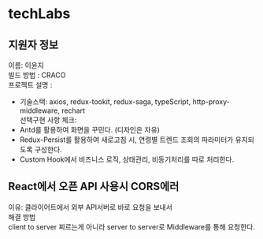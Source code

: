 # techLabs

## 지원자 정보

이름: 이윤지</br>
빌드 방법 : CRACO</br>
프로젝트 설명 :</br>

- 기술스택: axios, redux-tookit, redux-saga, typeScript, http-proxy-middleware, rechart</br>
  선택구현 사항 체크:
- Antd를 활용하여 화면을 꾸민다. (디자인은 자유)
- Redux-Persist를 활용하여 새로고침 시, 연령별 트렌드 조회의 파라미터가 유지되도록 구성한다.
- Custom Hook에서 비즈니스 로직, 상태관리, 비동기처리를 따로 처리한다.

## React에서 오픈 API 사용시 CORS에러

이유:
클라이어트에서 외부 API서버로 바로 요청을 보내서</br>
해결 방법</br>
client to server 찌르는게 아니라 server to server로 Middleware를 통해 요청한다.
